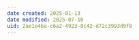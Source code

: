 ```yaml
---
date created: 2025-01-13
date modified: 2025-07-10
uid: 2ae1e4ba-c6a2-4923-8c42-d72c3993d9f8
---
```

